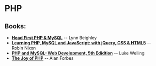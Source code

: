 # PHP

## Books:

* **[Head First PHP & MySQL]()** -- Lynn Beighley
* **[Learning PHP, MySQL and JavaScript: with jQuery, CSS & HTML5]()** -- Robin Nixon
* **[PHP and MySQL: Web Development, 5th Edidtion]()** -- Luke Welling
* **[The Joy of PHP]()** -- Alan Forbes